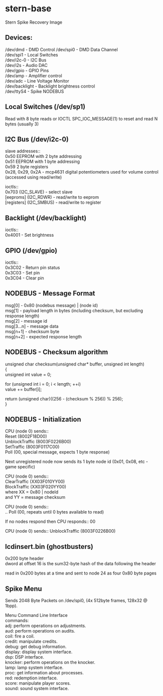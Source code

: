 # stern-base  

Stern Spike Recovery Image  
  
Devices:  
-------------------------------------------------------------------------------------  

/dev/dmd   - DMD Control
/dev/spi0  - DMD Data Channel  
/dev/spi1  - Local Switches  
/dev/i2c-0 - I2C Bus  
/dev/i2s   - Audio DAC  
/dev/gpio  - GPIO Pins  
/dev/amp   - Amplifier control  
/dev/adc   - Line Voltage Monitor  
/dev/backlight - Backlight brightness control  
/dev/ttyS4 - Spike NODEBUS  
  
Local Switches (/dev/sp1)  
-------------------------------------------------------------------------------------  
  
  Read with 8 byte reads or IOCTL SPC_IOC_MESSAGE(1) to reset and read N bytes (usually 3)  
  
I2C Bus (/dev/i2c-0)  
-------------------------------------------------------------------------------------  
  
slave addresses::  
  0x50 EEPROM with 2 byte addressing  
  0x51 EEPROM with 1 byte addressing  
  0x59 2 byte registers  
  0x28, 0x29, 0x2A - mcp4631 digital potentiometers used for volume control (accessed using read/write)  
  
ioctls::  
  0x703 (I2C_SLAVE) - select slave  
  [eeproms] (I2C_RDWR) - read/write to eeprom  
  [registers] (I2C_SMBUS) - read/write to register  

Backlight (/dev/backlight)  
-------------------------------------------------------------------------------------  
  
ioctls::  
  0x4001 - Set brightness  
  
GPIO (/dev/gpio)
-------------------------------------------------------------------------------------  
  
ioctls::  
  0x3C02 - Return pin status  
  0x3C03 - Set pin  
  0x3C04 - Clear pin  

NODEBUS - Message Format  
-------------------------------------------------------------------------------------  
  
msg[0] - 0x80 (nodebus message) | (node id)  
msg[1] - payload length in bytes (including checksum, but excluding response length)  
msg[2] - message id  
msg[3...n] - message data  
msg[n+1] - checksum byte  
msg[n+2] - expected response length  
  
NODEBUS - Checksum algorithm  
-------------------------------------------------------------------------------------  
  
unsigned char checksum(unsigned char* buffer, unsigned int length)  
{  
  unsigned int value = 0;  
  
  for (unsigned int i = 0; i < length; ++i)  
    value += buffer[i];  
    
  return (unsigned char)((256 - (checksum % 256)) % 256);  
}
  
NODEBUS - Initialization  
-------------------------------------------------------------------------------------  

CPU (node 0) sends::  
Reset (8002F18D00)  
UnblockTraffic (8003F0226B00)  
SetTraffic (8003F0117C00)  
Poll (00, special message, expects 1 byte response)  
  
Next unregistered node now sends its 1 byte node id (0x01, 0x08, etc - game specific)  
  
CPU (node 0) sends::  
ClearTraffic (XX03F010YY00)  
BlockTraffic (XX03F020YY00)  
  where XX = 0x80 | nodeId  
  and YY = message checksum  
  
CPU (node 0) sends::  
.. Poll (00, repeats until 0 bytes available to read)  

If no nodes respond then CPU responds::
00

CPU (node 0) sends::
UnblockTraffic (8003F0226B00)

lcdinsert.bin (ghostbusters)  
-------------------------------------------------------------------------------------  
  
0x200 byte header  
dword at offset 16 is the sum32-byte hash of the data following the header  
  
read in 0x200 bytes at a time and sent to node 24 as four 0x80 byte pages  
 
Spike Menu  
-------------------------------------------------------------------------------------  
Sends 2048 Byte Packets on /dev/spi0, (4x 512byte frames, 128x32 @ 1bpp).  
  
Menu Command Line Interface  
commands:  
        adj: perform operations on adjustments.  
        aud: perform operations on audits.  
        coil: fire a coil.  
        credit: manipulate credits.  
        debug: get debug information.  
        display: display system interface.  
        dsp: DSP interface.  
        knocker: perform operations on the knocker.  
        lamp: lamp system interface.  
        proc: get information about processes.  
        red: redemption interface.  
        score: manipulate player scores.  
        sound: sound system interface.  
